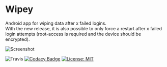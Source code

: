 # Wipey
Android app for wiping data after x failed logins.  
With the new release, it is also possible to only force a restart after x failed login attempts (root-access is required and the device should be encrypted).

![Screenshot](https://raufelder.com/screenshot_wipey.png)

![Travis](https://travis-ci.org/SailReal/Wipey.svg?branch=master)
[![Codacy Badge](https://api.codacy.com/project/badge/Grade/e1603b16e81249b996c5880f95b3c13e)](https://www.codacy.com/app/SailReal/Wipey?utm_source=github.com&utm_medium=referral&utm_content=SailReal/Wipey&utm_campaign=badger)
[![License: MIT](https://img.shields.io/badge/License-MIT-yellow.svg)](https://opensource.org/licenses/MIT)

